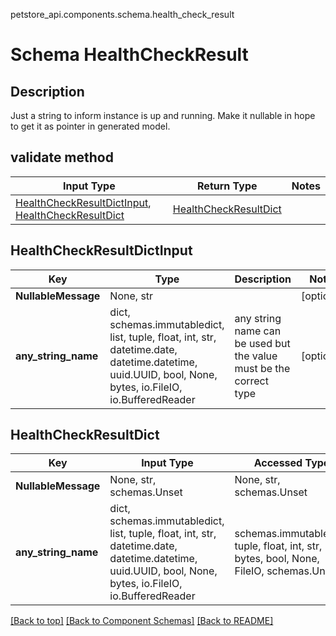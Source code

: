 petstore_api.components.schema.health_check_result
# Schema HealthCheckResult

## Description
Just a string to inform instance is up and running. Make it nullable in hope to get it as pointer in generated model.

## validate method
Input Type | Return Type | Notes
------------ | ------------- | -------------
[HealthCheckResultDictInput](#healthcheckresultdictinput), [HealthCheckResultDict](#healthcheckresultdict) | [HealthCheckResultDict](#healthcheckresultdict) |

## HealthCheckResultDictInput
Key | Type |  Description | Notes
------------ | ------------- | ------------- | -------------
**NullableMessage** | None, str |  | [optional]
**any_string_name** | dict, schemas.immutabledict, list, tuple, float, int, str, datetime.date, datetime.datetime, uuid.UUID, bool, None, bytes, io.FileIO, io.BufferedReader | any string name can be used but the value must be the correct type | [optional]

## HealthCheckResultDict
Key | Input Type | Accessed Type | Description | Notes
------------ | ------------- | ------------- | ------------- | -------------
**NullableMessage** | None, str, schemas.Unset | None, str, schemas.Unset |  | [optional]
**any_string_name** | dict, schemas.immutabledict, list, tuple, float, int, str, datetime.date, datetime.datetime, uuid.UUID, bool, None, bytes, io.FileIO, io.BufferedReader | schemas.immutabledict, tuple, float, int, str, bytes, bool, None, FileIO, schemas.Unset | any string name can be used but the value must be the correct type | [optional] typed value is accessed with the get_additional_property_ method

[[Back to top]](#top) [[Back to Component Schemas]](../../../README.md#Component-Schemas) [[Back to README]](../../../README.md)
